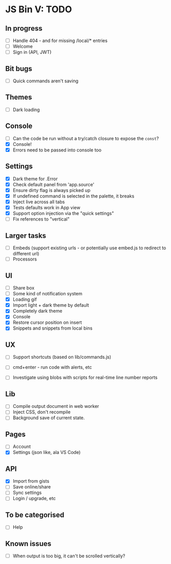 # JS Bin V: TODO

## In progress

- [ ] Handle 404 - and for missing /local/* entries
- [ ] Welcome
- [ ] Sign in (API, JWT)

## Bit bugs

- [ ] Quick commands aren't saving

## Themes

- [ ] Dark loading

## Console

- [ ] Can the code be run without a try/catch closure to expose the `const`?
- [x] Console!
- [x] Errors need to be passed into console too

## Settings

- [x] Dark theme for .Error
- [x] Check default panel from 'app.source'
- [x] Ensure dirty flag is always picked up
- [x] If undefined command is selected in the palette, it breaks
- [x] Inject live across all tabs
- [x] Tests defaults work in App view
- [x] Support option injection via the "quick settings"
- [ ] Fix references to "vertical"

## Larger tasks

- [ ] Embeds (support existing urls - or potentially use embed.js to redirect to different url)
- [ ] Processors

## UI

- [ ] Share box
- [ ] Some kind of notification system
- [x] Loading gif
- [x] Import light + dark theme by default
- [x] Completely dark theme
- [x] Console
- [x] Restore cursor position on insert
- [x] Snippets and snippets from local bins

## UX

- [ ] Support shortcuts (based on lib/commands.js)
- [ ] cmd+enter - run code with alerts, etc
- [ ] Investigate using blobs with scripts for real-time line number reports


## Lib

- [ ] Compile output document in web worker
- [ ] Inject CSS, don't recompile
- [ ] Background save of current state.

## Pages

- [ ] Account
- [x] Settings (json like, ala VS Code)

## API

- [x] Import from gists
- [ ] Save online/share
- [ ] Sync settings
- [ ] Login / upgrade, etc

## To be categorised

- [ ] Help

## Known issues

- [ ] When output is too big, it can't be scrolled vertically?
